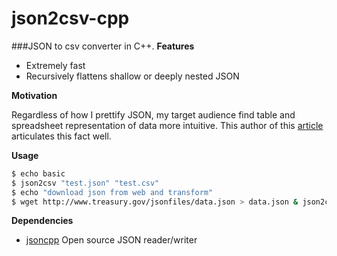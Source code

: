 json2csv-cpp
============

###JSON to csv converter in C++.
__Features__
+ Extremely fast
+ Recursively flattens shallow or deeply nested JSON

__Motivation__

Regardless of how I prettify JSON, my target audience find table and spreadsheet representation of data more intuitive.
This author of this [article](http://sunlightfoundation.com/blog/2014/03/11/making-json-as-simple-as-a-spreadsheet/) articulates this fact well.

__Usage__
```bash
$ echo basic
$ json2csv "test.json" "test.csv"
$ echo "download json from web and transform"
$ wget http://www.treasury.gov/jsonfiles/data.json > data.json & json2csv data.json data.csv
```

__Dependencies__
* [jsoncpp](https://github.com/open-source-parsers/jsoncpp) Open source JSON reader/writer